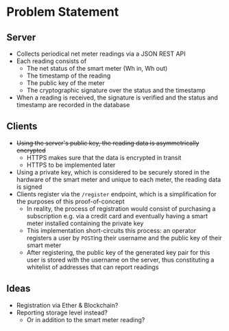 # Problem Statement

## Server
* Collects periodical net meter readings via a JSON REST API
* Each reading consists of
  * The net status of the smart meter (Wh in, Wh out)
  * The timestamp of the reading
  * The public key of the meter
  * The cryptographic signature over the status and the timestamp
* When a reading is received, the signature is verified and the
status and timestamp are recorded in the database

## Clients
* ~~Using the server's public key, the reading data is
asymmetrically encrypted~~
  * HTTPS makes sure that the data is encrypted in transit
  * HTTPS to be implemented later
* Using a private key, which is considered to be securely stored
in the hardware of the smart meter and unique to each meter, the
reading data is signed
* Clients register via the `/register` endpoint, which is a
simplification for the purposes of this proof-of-concept
  * In reality, the process of registration would consist of
  purchasing a subscription e.g. via a credit card and eventually
  having a smart meter installed containing the private key
  * This implementation short-circuits this process: an operator
  registers a user by `POST`ing their username and the public key
  of their smart meter
  * After registering, the public key of the generated key pair
  for this user is stored with the username on the server,
  thus constituting a whitelist of addresses that can report
  readings


## Ideas
* Registration via Ether & Blockchain?
* Reporting storage level instead?
  * Or in addition to the smart meter reading?